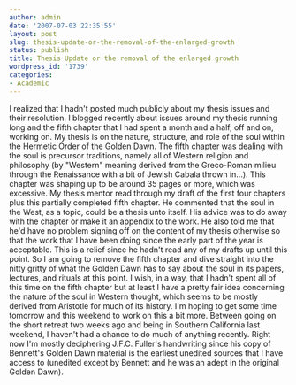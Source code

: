 ```yaml
---
author: admin
date: '2007-07-03 22:35:55'
layout: post
slug: thesis-update-or-the-removal-of-the-enlarged-growth
status: publish
title: Thesis Update or the removal of the enlarged growth
wordpress_id: '1739'
categories:
- Academic
---
```


I realized that I hadn't posted much publicly about my thesis issues and
their resolution. I blogged recently about issues around my thesis
running long and the fifth chapter that I had spent a month and a half,
off and on, working on. My thesis is on the nature, structure, and role
of the soul within the Hermetic Order of the Golden Dawn. The fifth
chapter was dealing with the soul is precursor traditions, namely all of
Western religion and philosophy (by "Western" meaning derived from the
Greco-Roman milieu through the Renaissance with a bit of Jewish Cabala
thrown in...). This chapter was shaping up to be around 35 pages or
more, which was excessive. My thesis mentor read through my draft of the
first four chapters plus this partially completed fifth chapter. He
commented that the soul in the West, as a topic, could be a thesis unto
itself. His advice was to do away with the chapter or make it an
appendix to the work. He also told me that he'd have no problem signing
off on the content of my thesis otherwise so that the work that I have
been doing since the early part of the year is acceptable. This is a
relief since he hadn't read any of my drafts up until this point. So I
am going to remove the fifth chapter and dive straight into the nitty
gritty of what the Golden Dawn has to say about the soul in its papers,
lectures, and rituals at this point. I wish, in a way, that I hadn't
spent all of this time on the fifth chapter but at least I have a pretty
fair idea concerning the nature of the soul in Western thought, which
seems to be mostly derived from Aristotle for much of its history. I'm
hoping to get some time tomorrow and this weekend to work on this a bit
more. Between going on the short retreat two weeks ago and being in
Southern California last weekend, I haven't had a chance to do much of
anything recently. Right now I'm mostly deciphering J.F.C. Fuller's
handwriting since his copy of Bennett's Golden Dawn material is the
earliest unedited sources that I have access to (unedited except by
Bennett and he was an adept in the original Golden Dawn).
